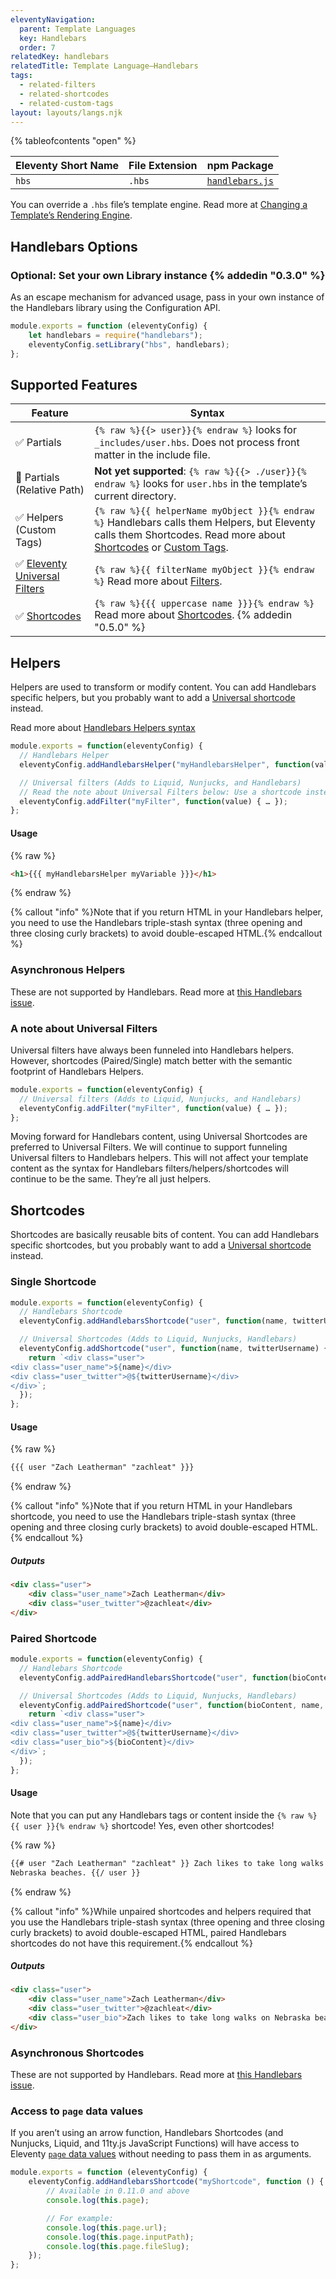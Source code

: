 ```yaml
---
eleventyNavigation:
  parent: Template Languages
  key: Handlebars
  order: 7
relatedKey: handlebars
relatedTitle: Template Language—Handlebars
tags:
  - related-filters
  - related-shortcodes
  - related-custom-tags
layout: layouts/langs.njk
---
```


{% tableofcontents "open" %}

| Eleventy Short Name | File Extension | npm Package                                                |
| ------------------- | -------------- | ---------------------------------------------------------- |
| `hbs`               | `.hbs`         | [`handlebars.js`](https://github.com/wycats/handlebars.js) |

You can override a `.hbs` file’s template engine. Read more at [Changing a Template’s Rendering Engine](/docs/languages/#overriding-the-template-language).

## Handlebars Options

### Optional: Set your own Library instance {% addedin "0.3.0" %}

As an escape mechanism for advanced usage, pass in your own instance of the Handlebars library using the Configuration API.

```js
module.exports = function (eleventyConfig) {
	let handlebars = require("handlebars");
	eleventyConfig.setLibrary("hbs", handlebars);
};
```

## Supported Features

| Feature                                                           | Syntax                                                                                                                                                                                                    |
| ----------------------------------------------------------------- | --------------------------------------------------------------------------------------------------------------------------------------------------------------------------------------------------------- |
| ✅ Partials                                                       | `{% raw %}{{> user}}{% endraw %}` looks for `_includes/user.hbs`. Does not process front matter in the include file.                                                                                      |
| 🚫 Partials (Relative Path)                                       | **Not yet supported**: `{% raw %}{{> ./user}}{% endraw %}` looks for `user.hbs` in the template’s current directory.                                                                                      |
| ✅ Helpers (Custom Tags)                                          | `{% raw %}{{ helperName myObject }}{% endraw %}` Handlebars calls them Helpers, but Eleventy calls them Shortcodes. Read more about [Shortcodes](/docs/shortcodes/) or [Custom Tags](/docs/custom-tags/). |
| ✅ [Eleventy Universal Filters](/docs/filters/#universal-filters) | `{% raw %}{{ filterName myObject }}{% endraw %}` Read more about [Filters](/docs/filters/).                                                                                                               |
| ✅ [Shortcodes](/docs/shortcodes/)                                | `{% raw %}{{{ uppercase name }}}{% endraw %}` Read more about [Shortcodes](/docs/shortcodes/). {% addedin "0.5.0" %}                                                                                      |

<span id="filters"></span><span id="shortcodes"></span>

## Helpers

Helpers are used to transform or modify content. You can add Handlebars specific helpers, but you probably want to add a [Universal shortcode](/docs/filters/) instead.

Read more about [Handlebars Helpers syntax](https://handlebarsjs.com/#helpers)

```js
module.exports = function(eleventyConfig) {
  // Handlebars Helper
  eleventyConfig.addHandlebarsHelper("myHandlebarsHelper", function(value) { … });

  // Universal filters (Adds to Liquid, Nunjucks, and Handlebars)
  // Read the note about Universal Filters below: Use a shortcode instead!
  eleventyConfig.addFilter("myFilter", function(value) { … });
};
```

#### Usage

{% raw %}

```html
<h1>{{{ myHandlebarsHelper myVariable }}}</h1>
```

{% endraw %}

{% callout "info" %}Note that if you return HTML in your Handlebars helper, you need to use the Handlebars triple-stash syntax (three opening and three closing curly brackets) to avoid double-escaped HTML.{% endcallout %}

### Asynchronous Helpers

These are not supported by Handlebars. Read more at [this Handlebars issue](https://github.com/wycats/handlebars.js/issues/717).

### A note about Universal Filters

Universal filters have always been funneled into Handlebars helpers. However, shortcodes (Paired/Single) match better with the semantic footprint of Handlebars Helpers.

```js
module.exports = function(eleventyConfig) {
  // Universal filters (Adds to Liquid, Nunjucks, and Handlebars)
  eleventyConfig.addFilter("myFilter", function(value) { … });
};
```

Moving forward for Handlebars content, using Universal Shortcodes are preferred to Universal Filters. We will continue to support funneling Universal filters to Handlebars helpers. This will not affect your template content as the syntax for Handlebars filters/helpers/shortcodes will continue to be the same. They’re all just helpers.

## Shortcodes

Shortcodes are basically reusable bits of content. You can add Handlebars specific shortcodes, but you probably want to add a [Universal shortcode](/docs/shortcodes/) instead.

### Single Shortcode

```js
module.exports = function(eleventyConfig) {
  // Handlebars Shortcode
  eleventyConfig.addHandlebarsShortcode("user", function(name, twitterUsername) { … });

  // Universal Shortcodes (Adds to Liquid, Nunjucks, Handlebars)
  eleventyConfig.addShortcode("user", function(name, twitterUsername) {
    return `<div class="user">
<div class="user_name">${name}</div>
<div class="user_twitter">@${twitterUsername}</div>
</div>`;
  });
};
```

#### Usage

{% raw %}

```html
{{{ user "Zach Leatherman" "zachleat" }}}
```

{% endraw %}

{% callout "info" %}Note that if you return HTML in your Handlebars shortcode, you need to use the Handlebars triple-stash syntax (three opening and three closing curly brackets) to avoid double-escaped HTML.{% endcallout %}

##### Outputs

```html
<div class="user">
	<div class="user_name">Zach Leatherman</div>
	<div class="user_twitter">@zachleat</div>
</div>
```

### Paired Shortcode

```js
module.exports = function(eleventyConfig) {
  // Handlebars Shortcode
  eleventyConfig.addPairedHandlebarsShortcode("user", function(bioContent, name, twitterUsername) { … });

  // Universal Shortcodes (Adds to Liquid, Nunjucks, Handlebars)
  eleventyConfig.addPairedShortcode("user", function(bioContent, name, twitterUsername) {
    return `<div class="user">
<div class="user_name">${name}</div>
<div class="user_twitter">@${twitterUsername}</div>
<div class="user_bio">${bioContent}</div>
</div>`;
  });
};
```

#### Usage

Note that you can put any Handlebars tags or content inside the `{% raw %}{{ user }}{% endraw %}` shortcode! Yes, even other shortcodes!

{% raw %}

```html
{{# user "Zach Leatherman" "zachleat" }} Zach likes to take long walks on
Nebraska beaches. {{/ user }}
```

{% endraw %}

{% callout "info" %}While unpaired shortcodes and helpers required that you use the Handlebars triple-stash syntax (three opening and three closing curly brackets) to avoid double-escaped HTML, paired Handlebars shortcodes do not have this requirement.{% endcallout %}

##### Outputs

```html
<div class="user">
	<div class="user_name">Zach Leatherman</div>
	<div class="user_twitter">@zachleat</div>
	<div class="user_bio">Zach likes to take long walks on Nebraska beaches.</div>
</div>
```

### Asynchronous Shortcodes

These are not supported by Handlebars. Read more at [this Handlebars issue](https://github.com/wycats/handlebars.js/issues/717).

### Access to `page` data values

If you aren’t using an arrow function, Handlebars Shortcodes (and Nunjucks, Liquid, and 11ty.js JavaScript Functions) will have access to Eleventy [`page` data values](/docs/data-eleventy-supplied/#page-variable-contents) without needing to pass them in as arguments.

```js
module.exports = function (eleventyConfig) {
	eleventyConfig.addHandlebarsShortcode("myShortcode", function () {
		// Available in 0.11.0 and above
		console.log(this.page);

		// For example:
		console.log(this.page.url);
		console.log(this.page.inputPath);
		console.log(this.page.fileSlug);
	});
};
```
